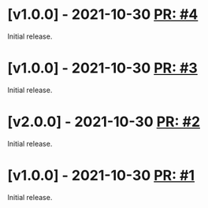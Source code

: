# [v1.0.0] - 2021-10-30 [PR: #4](https://github.com/einari/dyslexia/pull/4)

Initial release.

# [v1.0.0] - 2021-10-30 [PR: #3](https://github.com/einari/dyslexia/pull/3)

Initial release.

# [v2.0.0] - 2021-10-30 [PR: #2](https://github.com/einari/dyslexia/pull/2)

Initial release.

# [v1.0.0] - 2021-10-30 [PR: #1](https://github.com/einari/dyslexia/pull/1)

Initial release.

